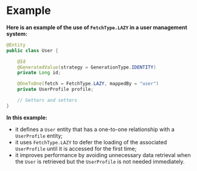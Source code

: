 # Example
**Here is an example of the use of `FetchType.LAZY` in a user management system:**
```java
@Entity
public class User {

    @Id
    @GeneratedValue(strategy = GenerationType.IDENTITY)
    private Long id;

    @OneToOne(fetch = FetchType.LAZY, mappedBy = "user")
    private UserProfile profile;

    // Getters and setters
}
```
**In this example:**
- it defines a `User` entity that has a one-to-one relationship with a `UserProfile` entity;
- it uses `FetchType.LAZY` to defer the loading of the associated `UserProfile` until it is accessed for the first time;
- it improves performance by avoiding unnecessary data retrieval when the `User` is retrieved but the `UserProfile` is not needed immediately.
